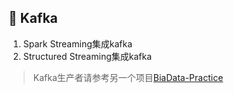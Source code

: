 ## :banana: Kafka

1. Spark Streaming集成kafka
2. Structured Streaming集成kafka



> Kafka生产者请参考另一个项目[BiaData-Practice](https://github.com/sev7e0/bigdata-practice/tree/master/src/main/java/com/tools/kafka/producer)
